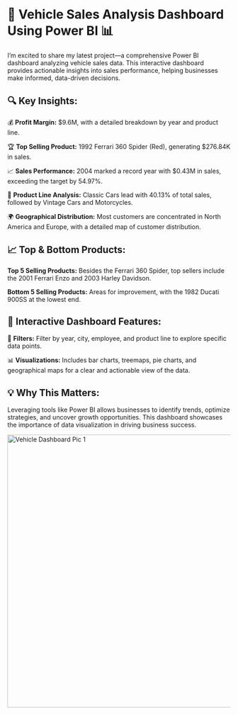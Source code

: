 # 🚗 Vehicle Sales Analysis Dashboard Using Power BI 📊

I’m excited to share my latest project—a comprehensive Power BI dashboard analyzing vehicle sales data. This interactive dashboard provides actionable insights into sales performance, helping businesses make informed, data-driven decisions.

## 🔍 Key Insights:

💰 **Profit Margin:** $9.6M, with a detailed breakdown by year and product line.

🏆 **Top Selling Product:** 1992 Ferrari 360 Spider (Red), generating $276.84K in sales.

📈 **Sales Performance:** 2004 marked a record year with $0.43M in sales, exceeding the target by 54.97%.

🚗 **Product Line Analysis:** Classic Cars lead with 40.13% of total sales, followed by Vintage Cars and Motorcycles.

🌍 **Geographical Distribution:** Most customers are concentrated in North America and Europe, with a detailed map of customer distribution.

## 📈 Top & Bottom Products:

**Top 5 Selling Products:** Besides the Ferrari 360 Spider, top sellers include the 2001 Ferrari Enzo and 2003 Harley Davidson.

**Bottom 5 Selling Products:** Areas for improvement, with the 1982 Ducati 900SS at the lowest end.

## 🌟 Interactive Dashboard Features:

🔄 **Filters:** Filter by year, city, employee, and product line to explore specific data points.

📊 **Visualizations:** Includes bar charts, treemaps, pie charts, and geographical maps for a clear and actionable view of the data.

## 💡 Why This Matters:

Leveraging tools like Power BI allows businesses to identify trends, optimize strategies, and uncover growth opportunities. This dashboard showcases the importance of data visualization in driving business success.


<img width="616" alt="Vehicle Dashboard Pic 1" src="https://github.com/user-attachments/assets/bcbd08cf-b15c-41b4-80a9-dbc09290d391">
